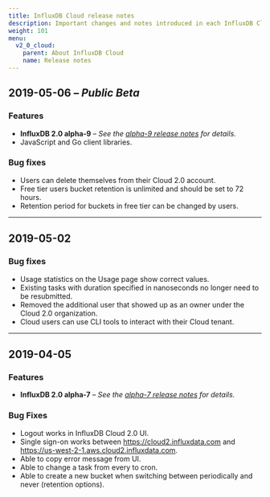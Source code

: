 ```yaml
---
title: InfluxDB Cloud release notes
description: Important changes and notes introduced in each InfluxDB Cloud 2.0 update.
weight: 101
menu:
  v2_0_cloud:
    parent: About InfluxDB Cloud
    name: Release notes
---
```


## 2019-05-06 – _Public Beta_

### Features
- **InfluxDB 2.0 alpha-9** –
  _See the [alpha-9 release notes](/v2.0/reference/release-notes/#v2-0-0-alpha-9-2019-05-01) for details._
- JavaScript and Go client libraries.

### Bug fixes
- Users can delete themselves from their Cloud 2.0 account.
- Free tier users bucket retention is unlimited and should be set to 72 hours.
- Retention period for buckets in free tier can be changed by users.

---

## 2019-05-02

### Bug fixes

- Usage statistics on the Usage page show correct values.
- Existing tasks with duration specified in nanoseconds no longer need to be resubmitted.
- Removed the additional user that showed up as an owner under the Cloud 2.0 organization.
- Cloud users can use CLI tools to interact with their Cloud tenant.

---

## 2019-04-05

### Features
- **InfluxDB 2.0 alpha-7** –
  _See the [alpha-7 release notes](/v2.0/reference/release-notes/#v2-0-0-alpha-7-2019-03-28) for details._

### Bug Fixes

- Logout works in InfluxDB Cloud 2.0 UI.
- Single sign-on works between https://cloud2.influxdata.com and https://us-west-2-1.aws.cloud2.influxdata.com.
- Able to copy error message from UI.
- Able to change a task from every to cron.
- Able to create a new bucket when switching between periodically and never (retention options).
